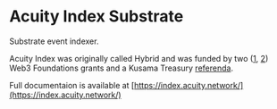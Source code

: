 # Acuity Index Substrate
Substrate event indexer.

Acuity Index was originally called Hybrid and was funded by two ([1](https://github.com/w3f/Grants-Program/blob/master/applications/hybrid.md), [2](https://github.com/w3f/Grants-Program/blob/master/applications/hybrid2.md)) Web3 Foundations grants and a Kusama Treasury [referenda](https://kusama.polkassembly.io/referenda/534).

Full documentaion is available at [https://index.acuity.network/](https://index.acuity.network/)
